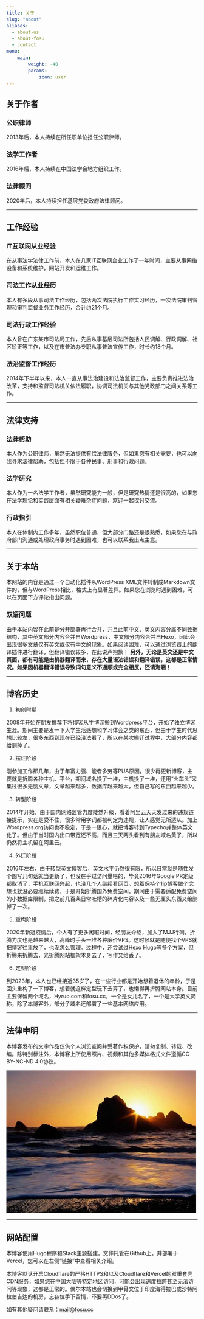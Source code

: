 ```yaml
---
title: 关于
slug: "about"
aliases:
  - about-us
  - about-fosu
  - contact
menu:
    main: 
        weight: -40
        params:
            icon: user
---
```


## 关于作者

### 公职律师
2013年后，本人持续在所任职单位担任公职律师。

### 法学工作者
2016年后，本人持续在中国法学会地方组织工作。

### 法律顾问
2020年后，本人持续担任基层党委政府法律顾问。

---


## 工作经验 

### IT互联网从业经验
在从事法学法律工作前，本人在几家IT互联网企业工作了一年时间，主要从事网络设备和系统维护，网站开发和运维工作。

### 司法工作从业经历
本人有多段从事司法工作经历，包括两次法院执行工作实习经历，一次法院审判管理和审判监督业务工作经历，合计约21个月。

### 司法行政工作经验
本人曾在广东某市司法局工作，先后从事基层司法所包括人民调解、行政调解、社区矫正等工作，以及在市普法办专职从事普法宣传工作，时长约18个月。

### 法治监督工作经历
2014年下半年以来，本人一直从事法治建设和法治监督工作，主要负责推进法治改革，支持和监督司法机关依法履职，协调司法机关与其他党政部门之间关系等工作。

---

## 法律支持

### 法律帮助
本人作为公职律师，虽然无法提供有偿法律服务，但如果您有相关需要，也可以向我寻求法律帮助，包括但不限于各种民事、刑事和行政问题。

### 法学研究
本人作为一名法学工作者，虽然研究能力一般，但是研究热情还是很高的，如果您在法学理论和实践层面有相关疑难杂症问题，欢迎一起探讨交流。

### 行政指引
本人在体制内工作多年，虽然职位普通，但大部分门路还是很熟悉，如果您在与政府部门沟通或处理政府事务时遇到困难，也可以联系我出点主意。

---

## 关于本站

本网站的内容是通过一个自动化插件从WordPress XML文件转制成Markdown文件的，但与WordPress相比，格式上有显著差异。如果您在浏览时遇到困难，可以在页面下方评论指出问题。

### 双语问题
由于本站内容在此前是分开部署再行合并，并且此前中文、英文内容分属不同数据结构，其中英文部分内容合并自Wordpress，中文部分内容合并自Hexo，因此会出现很多文章仅有英文或仅有中文的现象。如果阅读困难，可以通过浏览器上的翻译插件进行翻译，但翻译错误较多，在此说声抱歉！
**另外，无论是英文还是中文页面，都有可能是由机器翻译而来，存在大量语法错误和翻译错误，这都是正常情况。如果因机器翻译错误导致词句意义不通顺或完全相反，还请海涵！**



---

## 博客历史

1. 初创时期

2008年开始在朋友推荐下将博客从牛博网搬到Wordpress平台，开始了独立博客生涯。期间主要是发一下大学生活感想和学习体会之类的东西，但由于学生时代思想比较左，很多东西到现在已经没法看了，所以在某次搬迁过程中，大部分内容都给删掉了。

2. 摆烂阶段

刚参加工作那几年，由于年富力强、能者多劳等PUA原因，很少再更新博客，主要就是折腾各种主机、平台，期间域名换了一堆，主机换了一堆，还用“火车头”采集过很多无脑文章，文章越来越多，数据库越来越大，但自己写的东西越来越少。

3. 转型阶段

2014年开始，由于国内网络监管力度陡然升级，看着阿里云天天发过来的违规链接提示，实在是受不住，很多常用字词都被判定为违规，让人感觉无所适从。加上Wordpress.org访问也不稳定，于是一狠心，就把博客转到Typecho并整体英文化了。但由于当时国内出口带宽还不高，而且三天两头看到有朋友域名黄了，所以仍然将主机留在阿里云。

4. 外迁阶段

2016年左右，由于转型英文博客后，英文水平仍然很有限，所以日常就是随性发个图写几句话就当更新了，也没在乎过访问量啥的，毕竟2016年Google PR定级都取消了，手机互联网兴起，也没几个人继续看网页。想着保持个1ip博客做个念想也就没必要继续续费，于是开始折腾国外免费空间，期间由于需要适配免费空间的小数据库限制，把之前几百条日常吐槽的碎片化内容以及一些无厘头东西又给删掉了一次。

5. 重构阶段

2020年新冠疫情后，个人有了更多闲暇时间，经朋友介绍，加入了MJJ行列，折腾力度也是越来越大，高峰时手头一堆各种廉价VPS。这时候就是随便找个VPS就把博客往里放了，也没怎么管理。过程中，还尝试过Hexo Hugo等多个方案，但折腾来折腾去，光折腾网站框架本身去了，写作又给丢了。

6. 定型阶段

到2023年，本人也已经接近35岁了，在一些行业都是开始想着退休的年龄，于是回头重构了一下博客，想着就这样定型玩下去算了，也懒得再折腾网站本身。目前主要保留两个域名，Hyruo.com和fosu.cc，一个是女儿名字，一个是大学英文简称，除了本博客外，部分子域名还部署了一些基本网络应用。

---

## 法律申明

本博客发布的文字作品仅供个人浏览查阅并受著作权保护，请勿复制、转载、改编。除特别标注外，本博客上所使用照片、视频和其他多媒体格式文件遵循CC BY-NC-ND 4.0协议。 

[![](4643828179_109de7ed3e_o.jpg)](https://hyruo.com)

---

## 网站配置

本博客使用Hugo程序和Stack主题搭建，文件托管在Github上，并部署于Vercel，您可以在左侧“链接”中查看相关介绍。

本博客默认开启Cloudflare的严格HTTPS和以及Cloudflare和Vercel的双重套壳CDN服务，如果您在中国大陆等特定地区访问，可能会出现速度拉跨甚至无法访问等现象，这都是正常的。偶尔本站也会切换到甲骨文位于印度海得拉巴或沙特阿拉伯吉达的机房，忘各位手下留情，不要再DDos了。


如有其他疑问请联系：[mail@fosu.cc](mailto:mail@fosu.cc)
